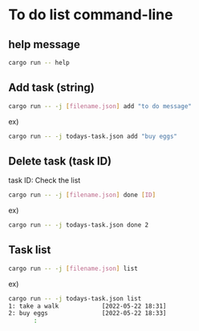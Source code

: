 # To do list command-line

## help message
```bash
cargo run -- help
```

## Add task (string)
```bash
cargo run -- -j [filename.json] add "to do message" 
```
ex)
```bash 
cargo run -- -j todays-task.json add "buy eggs"
```

## Delete task (task ID)  
task ID: Check the list
```bash
cargo run -- -j [filename.json] done [ID]
```
ex)
```bash
cargo run -- -j todays-task.json done 2
```

## Task list
```bash
cargo run -- -j [filename.json] list
```
ex)
```bash
cargo run -- -j todays-task.json list
1: take a walk            [2022-05-22 18:31]
2: buy eggs               [2022-05-22 18:33]
       :
```
